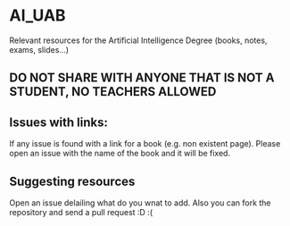 # AI_UAB
Relevant resources for the Artificial Intelligence Degree (books, notes, exams, slides...)

## DO NOT SHARE WITH ANYONE THAT IS NOT A STUDENT, NO TEACHERS ALLOWED

## Issues with links:
If any issue is found with a link for a book (e.g. non existent page). Please open an issue with the name of the book and it will be fixed. 

## Suggesting resources
Open an issue delailing what do you wnat to add. Also you can fork the repository and send a pull request :D :(
